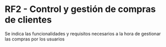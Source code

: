 # RF2 - Control y gestión de compras de clientes


Se indica las funcionalidades y requisitos necesarios a la hora de gestionar las compras por los usuarios
